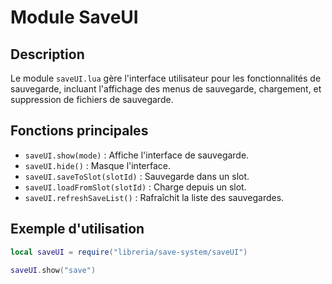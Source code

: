 # Module SaveUI

## Description
Le module `saveUI.lua` gère l'interface utilisateur pour les fonctionnalités de sauvegarde, incluant l'affichage des menus de sauvegarde, chargement, et suppression de fichiers de sauvegarde.

## Fonctions principales
- `saveUI.show(mode)` : Affiche l'interface de sauvegarde.
- `saveUI.hide()` : Masque l'interface.
- `saveUI.saveToSlot(slotId)` : Sauvegarde dans un slot.
- `saveUI.loadFromSlot(slotId)` : Charge depuis un slot.
- `saveUI.refreshSaveList()` : Rafraîchit la liste des sauvegardes.

## Exemple d'utilisation
```lua
local saveUI = require("libreria/save-system/saveUI")

saveUI.show("save")
```
